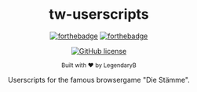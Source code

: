 <h1 align="center">tw-userscripts</h1><div align="center">

[![forthebadge](https://forthebadge.com/images/badges/fuck-it-ship-it.svg)](https://forthebadge.com)
[![forthebadge](https://forthebadge.com/images/badges/made-with-javascript.svg)](https://forthebadge.com)

[![GitHub license](https://img.shields.io/github/license/LegendaryB/tw-userscripts.svg?longCache=true&style=flat-square)](https://github.com/LegendaryB/tw-userscripts/blob/main/LICENSE)

<sub>Built with ❤︎ by LegendaryB</sub>

Userscripts for the famous browsergame "Die Stämme".
</div><br>